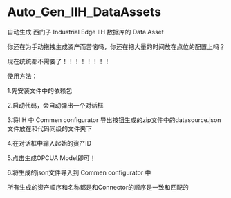 # Auto_Gen_IIH_DataAssets
自动生成 西门子 Industrial Edge IIH 数据库的 Data Asset

你还在为手动拖拽生成资产而苦恼吗，你还在把大量的时间放在点位的配置上吗？

现在统统都不需要了！！！！！！！！

使用方法：

1.先安装文件中的依赖包

2.启动代码，会自动弹出一个对话框

3.将IIH 中 Commen configurator 导出按钮生成的zip文件中的datasource.json文件放在和代码同级的文件夹下

4.在对话框中输入起始的资产ID

5.点击生成OPCUA Model即可！

6.将生成的json文件导入到 Commen configurator 中

所有生成的资产顺序和名称都是和Connector的顺序是一致和匹配的

